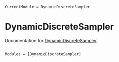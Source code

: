 ```@meta
CurrentModule = DynamicDiscreteSampler
```

# DynamicDiscreteSampler

Documentation for [DynamicDiscreteSampler](https://github.com/LilithHafner/DynamicDiscreteSampler.jl).

```@index
```

```@autodocs
Modules = [DynamicDiscreteSampler]
```
